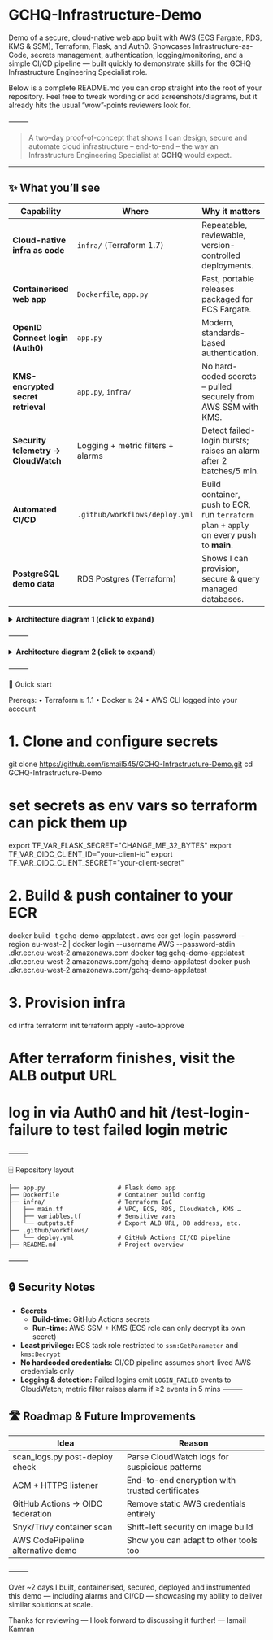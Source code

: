 # GCHQ-Infrastructure-Demo
Demo of a secure, cloud-native web app built with AWS (ECS Fargate, RDS, KMS &amp; SSM), Terraform, Flask, and Auth0. Showcases Infrastructure-as-Code, secrets management, authentication, logging/monitoring, and a simple CI/CD pipeline — built quickly to demonstrate skills for the GCHQ Infrastructure Engineering Specialist role.

Below is a complete README.md you can drop straight into the root of your repository.
Feel free to tweak wording or add screenshots/diagrams, but it already hits the usual “wow”-points reviewers look for.

⸻


> A two–day proof-of-concept that shows I can design, secure and automate
> cloud infrastructure – end-to-end – the way an Infrastructure Engineering
> Specialist at **GCHQ** would expect.

---

## ✨ What you’ll see

| Capability | Where | Why it matters |
|------------|-------|----------------|
| **Cloud-native infra as code** | `infra/` (Terraform 1.7) | Repeatable, reviewable, version-controlled deployments. |
| **Containerised web app** | `Dockerfile`, `app.py` | Fast, portable releases packaged for ECS Fargate. |
| **OpenID Connect login (Auth0)** | `app.py` | Modern, standards-based authentication. |
| **KMS-encrypted secret retrieval** | `app.py`, `infra/` | No hard-coded secrets – pulled securely from AWS SSM with KMS. |
| **Security telemetry → CloudWatch** | Logging + metric filters + alarms | Detect failed-login bursts; raises an alarm after 2 batches/5 min. |
| **Automated CI/CD** | `.github/workflows/deploy.yml` | Build container, push to ECR, run `terraform plan` + `apply` on every push to **main**. |
| **PostgreSQL demo data** | RDS Postgres (Terraform) | Shows I can provision, secure & query managed databases. |


<details>
	 <summary><strong>Architecture diagram 1 (click to expand)</strong></summary>
 ![image](https://github.com/user-attachments/assets/4f0dae7c-9370-443a-ac20-5077babef0a1)
</details>

⸻


<details>
  <summary><strong>Architecture diagram 2 (click to expand)</strong></summary>


![image](https://github.com/user-attachments/assets/b2de6aab-403e-44b2-b39d-ade03b61a1c6)


</details>



⸻

🚀 Quick start

Prereqs:
• Terraform ≥ 1.1
• Docker ≥ 24
• AWS CLI logged into your account

# 1. Clone and configure secrets
git clone https://github.com/ismail545/GCHQ-Infrastructure-Demo.git
cd GCHQ-Infrastructure-Demo

# set secrets as env vars so terraform can pick them up
export TF_VAR_FLASK_SECRET="CHANGE_ME_32_BYTES"
export TF_VAR_OIDC_CLIENT_ID="your-client-id"
export TF_VAR_OIDC_CLIENT_SECRET="your-client-secret"

# 2. Build & push container to your ECR
docker build -t gchq-demo-app:latest .
aws ecr get-login-password --region eu-west-2 | docker login --username AWS --password-stdin <account>.dkr.ecr.eu-west-2.amazonaws.com
docker tag gchq-demo-app:latest <account>.dkr.ecr.eu-west-2.amazonaws.com/gchq-demo-app:latest
docker push <account>.dkr.ecr.eu-west-2.amazonaws.com/gchq-demo-app:latest

# 3. Provision infra
cd infra
terraform init
terraform apply -auto-approve

# After terraform finishes, visit the ALB output URL
# log in via Auth0 and hit /test-login-failure to test failed login metric


⸻

🗄️ Repository layout

```
├── app.py                    # Flask demo app
├── Dockerfile                # Container build config
├── infra/                    # Terraform IaC
│   ├── main.tf               # VPC, ECS, RDS, CloudWatch, KMS …
│   ├── variables.tf          # Sensitive vars
│   └── outputs.tf            # Export ALB URL, DB address, etc.
├── .github/workflows/
│   └── deploy.yml            # GitHub Actions CI/CD pipeline
├── README.md                 # Project overview
```

⸻

## 🔒 Security Notes

- **Secrets**  
  - **Build-time:** GitHub Actions secrets  
  - **Run-time:** AWS SSM + KMS (ECS role can only decrypt its own secret)
- **Least privilege:** ECS task role restricted to `ssm:GetParameter` and `kms:Decrypt`  
- **No hardcoded credentials:** CI/CD pipeline assumes short-lived AWS credentials only  
- **Logging & detection:** Failed logins emit `LOGIN_FAILED` events to CloudWatch; metric filter raises alarm if ≥2 events in 5 mins
⸻

## 🛣️ Roadmap & Future Improvements

| Idea                                | Reason                                              |
|-------------------------------------|-----------------------------------------------------|
| scan_logs.py post-deploy check      | Parse CloudWatch logs for suspicious patterns       |
| ACM + HTTPS listener                 | End-to-end encryption with trusted certificates     |
| GitHub Actions → OIDC federation     | Remove static AWS credentials entirely             |
| Snyk/Trivy container scan            | Shift-left security on image build                 |
| AWS CodePipeline alternative demo    | Show you can adapt to other tools too               |


⸻

Over ~2 days I built, containerised, secured, deployed and instrumented this demo — including alarms and CI/CD — showcasing my ability to deliver similar solutions at scale.

Thanks for reviewing — I look forward to discussing it further!
— Ismail Kamran

